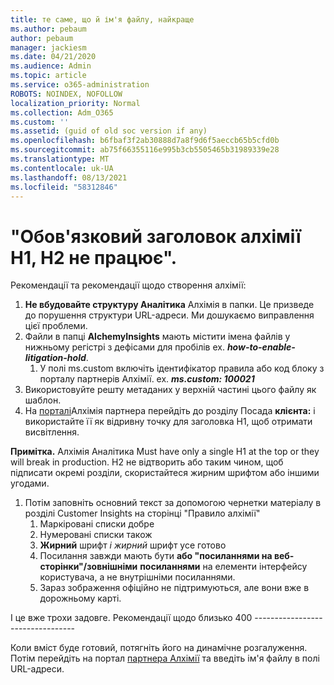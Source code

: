 ```yaml
---
title: те саме, що й ім'я файлу, найкраще
ms.author: pebaum
author: pebaum
manager: jackiesm
ms.date: 04/21/2020
ms.audience: Admin
ms.topic: article
ms.service: o365-administration
ROBOTS: NOINDEX, NOFOLLOW
localization_priority: Normal
ms.collection: Adm_O365
ms.custom: ''
ms.assetid: (guid of old soc version if any)
ms.openlocfilehash: b6fbaf3f2ab30888d7a8f9d6f5aeccb65b5cfd0b
ms.sourcegitcommit: ab75f66355116e995b3cb5505465b31989339e28
ms.translationtype: MT
ms.contentlocale: uk-UA
ms.lasthandoff: 08/13/2021
ms.locfileid: "58312846"
---
```

# <a name="required-alchemy-header-h1-h2s-dont-work"></a>"Обов'язковий заголовок алхімії H1, H2 не працює".
Рекомендації та рекомендації щодо створення алхімії:

1. **Не вбудовайте структуру Аналітика** Алхімія в папки. Це призведе до порушення структури URL-адреси. Ми дошукаємо виправлення цієї проблеми.
1. Файли в папці **AlchemyInsights** мають містити імена файлів у нижньому регістрі з дефісами для пробілів ex. **_how-to-enable-litigation-hold_**.
    1. У полі ms.custom включіть [](https://alchemyportal.azurewebsites.net) ідентифікатор правила або код блоку з порталу партнерів Алхімії. ex. ***ms.custom: 100021***
1. Використовуйте решту метаданих у верхній частині цього файлу як шаблон.
1. На [порталі](https://alchemyportal.azurewebsites.net)Алхімія партнера перейдіть до розділу Посада **клієнта:** і використайте її як відривну точку для заголовка H1, щоб отримати висвітлення. 

**Примітка.** Алхімія Аналітика Must have only a single H1 at the top or they will break in production. H2 не відтворить або  таким чином, щоб підписати окремі розділи, скористайтеся жирним шрифтом або іншими угодами.
1. Потім заповніть основний текст за допомогою чернетки матеріалу в розділі Customer Insights на сторінці "Правило алхімії"
    1. Маркіровані списки добре
    1. Нумеровані списки також
    1. **Жирний** шрифт *і жирний* шрифт усе готово
    1. Посилання завжди мають бути **або "посиланнями на веб-сторінки"/зовнішніми** **посиланнями** на елементи інтерфейсу користувача, а не внутрішніми посиланнями.
    1. Зараз зображення офіційно не підтримуються, але вони вже в дорожньому карті.

І це вже трохи задовге. Рекомендації щодо близько 400 ---------------------------------

Коли вміст буде готовий, потягніть його на динамічне розгалуження. Потім перейдіть на портал [партнера Алхімії](https://alchemyportal.azurewebsites.net) та введіть ім'я файлу в полі URL-адреси. 